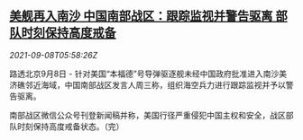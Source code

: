 <!--1631080863000-->
[美舰再入南沙 中国南部战区：跟踪监视并警告驱离 部队时刻保持高度戒备](https://cn.reuters.com/article/us-navy-ship-south-china-sea-0908-idCNKBS2G40F2)
------

<div><i>2021-09-08T05:58:26Z</i></div><p>路透北京9月8日 - 针对美国“本福德”号导弹驱逐舰未经中国政府批准进入南沙美济礁邻近海域，中国南部战区发言人周三称，组织海空兵力进行跟踪监视并予以警告驱离。</p><p>南部战区微信公众号刊登新闻稿并称，美国行径严重侵犯中国主权和安全，战区部队时刻保持高度戒备状态。（完）</p>
